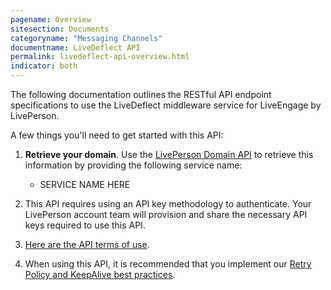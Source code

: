 ```yaml
---
pagename: Overview
sitesection: Documents
categoryname: "Messaging Channels"
documentname: LiveDeflect API
permalink: livedeflect-api-overview.html
indicator: both
---
```


The following documentation outlines the RESTful API endpoint specifications to use the LiveDeflect middleware service for LiveEngage by LivePerson.

A few things you'll need to get started with this API:

1. **Retrieve your domain**. Use the [LivePerson Domain API](agent-domain-domain-api.html) to retrieve this information by providing the following service name:

	* SERVICE NAME HERE

2. This API requires using an API key methodology to authenticate. Your LivePerson account team will provision and share the necessary API keys required to use this API.

3. [Here are the API terms of use](https://www.liveperson.com/policies/terms-of-use).

4. When using this API, it is recommended that you implement our [Retry Policy and KeepAlive best practices](guides-retry-policy.html).
